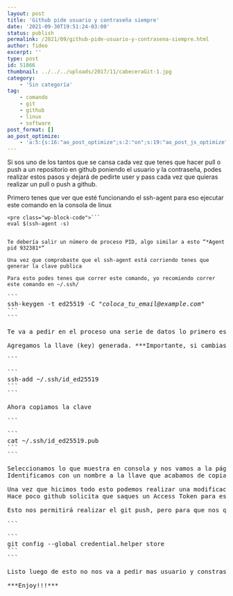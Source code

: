 ```yaml
---
layout: post
title: 'Github pide usuario y contraseña siempre'
date: '2021-09-30T19:51:24-03:00'
status: publish
permalink: /2021/09/github-pide-usuario-y-contrasena-siempre.html
author: fideo
excerpt: ''
type: post
id: 51866
thumbnail: ../../../uploads/2017/11/cabeceraGit-1.jpg
category:
    - 'Sin categoría'
tag:
    - comando
    - git
    - github
    - linux
    - software
post_format: []
ao_post_optimize:
    - 'a:5:{s:16:"ao_post_optimize";s:2:"on";s:19:"ao_post_js_optimize";s:2:"on";s:20:"ao_post_css_optimize";s:2:"on";s:12:"ao_post_ccss";s:2:"on";s:16:"ao_post_lazyload";s:2:"on";}'
---
```

Si sos uno de los tantos que se cansa cada vez que tenes que hacer pull o push a un repositorio en github poniendo el usuario y la contraseña, podes realizar estos pasos y dejará de pedirte user y pass cada vez que quieras realizar un pull o push a github.

Primero tenes que ver que esté funcionando el ssh-agent para eso ejecutar este comando en la consola de linux

```
<pre class="wp-block-code">```
eval $(ssh-agent -s)
```
```

Te debería salir un número de proceso PID, algo similar a esto “*Agent pid 932381*“

Una vez que comprobaste que el ssh-agent está corriendo tenes que generar la clave publica

Para esto podes tenes que correr este comando, yo recomiendo correr este comando en ~/.ssh/

```
<pre class="wp-block-code">```
ssh-keygen -t ed25519 -C "<em>coloca_tu_email@example.com</em>"
```
```

Te va a pedir en el proceso una serie de datos lo primero es el nombre de la llave; luego una frase (yo la suelo dejar vacía); luego una contraseña

Agregamos la llave (key) generada. ***Importante, si cambiaste el nombre debes reemplazar id\_ed25519 por el que hayas puesto***

```
<pre class="wp-block-code">```
ssh-add ~/.ssh/id_ed25519
```
```

Ahora copiamos la clave

```
<pre class="wp-block-code">```
cat ~/.ssh/id_ed25519.pub
```
```

Seleccionamos lo que muestra en consola y nos vamos a la página de github –&gt; settings –&gt; SSH and GPG keys –&gt; y presionamos el botón verde que dice New SSH Key.  
Identificamos con un nombre a la llave que acabamos de copiar por consola y el campo que indica github que hay que pegar la key pagamos lo que copiamos.

Una vez que hicimos todo esto podemos realizar una modificación en nuestro código y hacer un push (por ejemplo) **y nos va a pedir user y pass (usuario y contraseña)**.   
Hace poco github solicita que saques un Access Token para esto vas a la página de GitHub –&gt; Settings –&gt; developer settings –&gt; Personal access tokens; **ahí generamos un token y lo usamos como contraseña**.

Esto nos permitirá realizar el git push, pero para que nos quede registrado y no nos pida mas el user y pass (usuario y contraseña) debemos correr el siguiente comando en la consola de linux.

```
<pre class="wp-block-code">```
git config --global credential.helper store
```
```

Listo luego de esto no nos va a pedir mas usuario y constraseña.

***Enjoy!!!***
